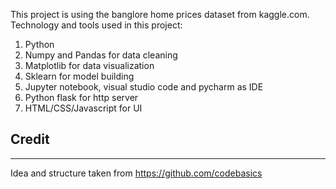 This project is using the banglore home prices dataset from kaggle.com.  
Technology and tools used in this project:

1. Python
2. Numpy and Pandas for data cleaning
3. Matplotlib for data visualization
4. Sklearn for model building
5. Jupyter notebook, visual studio code and pycharm as IDE
6. Python flask for http server
7. HTML/CSS/Javascript for UI

## Credit
-----
Idea and structure taken from https://github.com/codebasics



